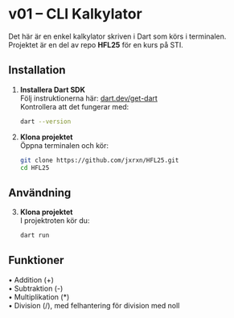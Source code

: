# v01 – CLI Kalkylator

Det här är en enkel kalkylator skriven i Dart som körs i terminalen.  
Projektet är en del av repo **HFL25** för en kurs på STI.

## Installation

1. **Installera Dart SDK**  
   Följ instruktionerna här: [dart.dev/get-dart](https://dart.dev/get-dart)  
   Kontrollera att det fungerar med:  
   ```bash
   dart --version
   ```
   
2. **Klona projektet**  
   Öppna terminalen och kör:  
   ```bash
   git clone https://github.com/jxrxn/HFL25.git
   cd HFL25
   ```

## Användning

3. **Klona projektet**  
   I projektroten kör du:  
   ```bash
   dart run
   ```

## Funktioner

•	Addition (+)  
•	Subtraktion (-)  
•	Multiplikation (*)  
•	Division (/), med felhantering för division med noll
